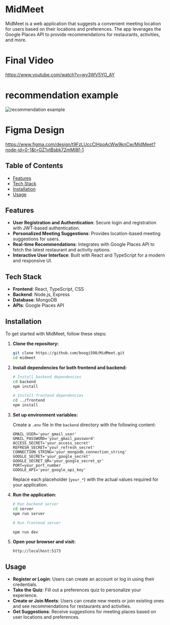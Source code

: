 # MidMeet

MidMeet is a web application that suggests a convenient meeting location for users based on their locations and preferences. The app leverages the Google Places API to provide recommendations for restaurants, activities, and more.

# Final Video
https://www.youtube.com/watch?v=wy3WV5YO_AY

# recommendation example
![recommendation example](https://github.com/user-attachments/assets/9eb65ca5-5eaf-4f5d-b4a5-7454be465c3c)


# Figma Design
https://www.figma.com/design/t9FzLUccClHpoAcWw9knCw/MidMeet?node-id=0-1&t=GZ1vtBsbk72mMI8f-1


## Table of Contents

- [Features](#features)
- [Tech Stack](#tech-stack)
- [Installation](#installation)
- [Usage](#usage)


## Features

- **User Registration and Authentication**: Secure login and registration with JWT-based authentication.
- **Personalized Meeting Suggestions**: Provides location-based meeting suggestions for users.
- **Real-time Recommendations**: Integrates with Google Places API to fetch the latest restaurant and activity options.
- **Interactive User Interface**: Built with React and TypeScript for a modern and responsive UI.

## Tech Stack

- **Frontend**: React, TypeScript, CSS
- **Backend**: Node.js, Express
- **Database**: MongoDB
- **APIs**: Google Places API

## Installation

To get started with MidMeet, follow these steps:

1. **Clone the repository:**

    ```bash
    git clone https://github.com/boogi590/MidMeet.git
    cd midmeet
    ```

2. **Install dependencies for both frontend and backend:**

    ```bash
    # Install backend dependencies
    cd backend
    npm install

    # Install frontend dependencies
    cd ../frontend
    npm install
    ```
3. **Set up environment variables:**

    Create a `.env` file in the `backend` directory with the following content:

    ```env
    GMAIL_USER='your_gmail_user'
    GMAIL_PASSWORD='your_gmail_password'
    ACCESS_SECRET='your_access_secret'
    REFRESH_SECRET='your_refresh_secret'
    CONNECTION_STRING='your_mongodb_connection_string'
    GOOGLE_SECRET='your_google_secret'
    GOOGLE_SECRET_QR='your_google_secret_qr'
    PORT=your_port_number
    GOOGLE_API='your_google_api_key'
    ```

    Replace each placeholder (`your_*`) with the actual values required for your application.

4. **Run the application:**

    ```bash
    # Run backend server
    cd server
    npm run server

    # Run frontend server
   
    npm run dev
    ```

5. **Open your browser and visit:**

    ```
    http://localhost:5173
    ```

## Usage

- **Register or Login**: Users can create an account or log in using their credentials.
- **Take the Quiz**: Fill out a preferences quiz to personalize your experience.
- **Create or Join Meets**: Users can create new meets or join existing ones and see recommendations for restaurants and activities.
- **Get Suggestions**: Receive suggestions for meeting places based on user locations and preferences.


